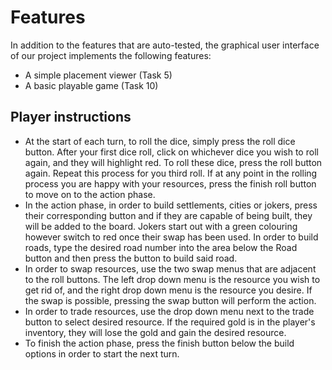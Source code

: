 # Features

In addition to the features that are auto-tested, the graphical user interface
of our project implements the following features:

 - A simple placement viewer (Task 5)
 - A basic playable game (Task 10)


## Player instructions

- At the start of each turn, to roll the dice, simply press the roll dice button. After your first dice roll, click on whichever dice you wish to roll again, and they will highlight red. To roll these dice, press the roll button again. Repeat this process for you third roll. If at any point in the rolling process you are happy with your resources, press the finish roll button to move on to the action phase.
- In the action phase, in order to build settlements, cities or jokers, press their corresponding button and if they are capable of being built, they will be added to the board. Jokers start out with a green colouring however switch to red once their swap has been used. In order to build roads, type the desired road number into the area below the Road button and then press the button to build said road. 
- In order to swap resources, use the two swap menus that are adjacent to the roll buttons. The left drop down menu is the resource you wish to get rid of, and the right drop down menu is the resource you desire. If the swap is possible, pressing the swap button will perform the action.
- In order to trade resources, use the drop down menu next to the trade button to select desired resource. If the required gold is in the player's inventory, they will lose the gold and gain the desired resource.
- To finish the action phase, press the finish button below the build options in order to start the next turn.
